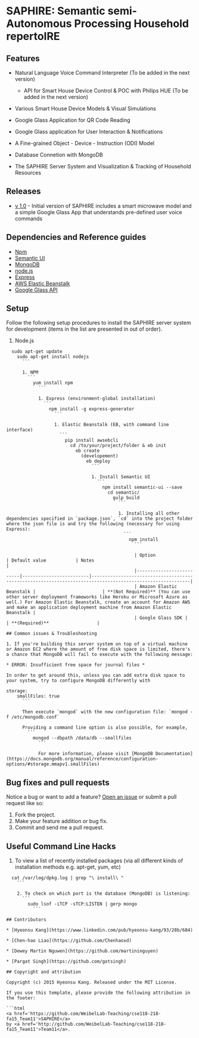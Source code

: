 # SAPHIRE: Semantic semi-Autonomous Processing Household repertoIRE

## Features

* Natural Language Voice Command Interpreter (To be added in the next version)

  * API for Smart House Device Control & POC with Philips HUE (To be added in the next version)

* Various Smart House Device Models & Visual Simulations

* Google Glass Application for QR Code Reading

* Google Glass application for User Interaction & Notifications

* A Fine-grained Object - Device - Instruction (ODI) Model

* Database Connetion with MongoDB

* The SAPHIRE Server System and Visualization & Tracking of Household Resources

## Releases
* [v 1.0](https://github.com/WeibelLab-Teaching/cse118-218-fa15_Team11) - Initial version of SAPHIRE includes a smart microwave model and a simple Google Glass App that understands pre-defined user voice commands

## Dependencies and Reference guides

* [Npm](http://www.npmjs.com/)
* [Semantic UI](http://semantic-ui.com/)
* [MongoDB](https://www.mongodb.org/)
* [node.js](https://nodejs.org/en/)
* [Express](http://expressjs.com/)
* [AWS Elastic Beanstalk](https://aws.amazon.com/elasticbeanstalk/)
* [Google Glass API](https://developers.google.com/glass/develop/gdk/voice)


## Setup

Follow the following setup procedures to install the SAPHIRE server system for development (items in the list are presented in out of order).

1. Node.js
  ```
    sudo apt-get update
      sudo apt-get install nodejs
        ```

        1. NPM
          ```
            yum install npm
              ```

              1. Express (environment-global installation)
                ```
                  npm install -g express-generator
                    ```

                    1. Elastic Beanstalk (EB, with command line interface)
                      ```
                        pip install awsebcli
                          cd /to/your/project/folder & eb init
                            eb create
                              (developement)
                                eb deploy
                                  ```

                                  1. Install Semantic UI
                                    ```
                                      npm install semantic-ui --save
                                        cd semantic/
                                          gulp build
                                            ```

                                            1. Installing all other dependencies specified in `package.json`, `cd` into the project folder where the json file is and try the following (necessary for using Express):
                                              ```
                                                npm install
                                                  ```

                                                  | Option                   | Default value           | Notes                                                                                                     |
                                                  |--------------------------|-------------------------|-----------------------------------------------------------------------------------------------------------|
                                                  | Amazon Elastic Beanstalk |                         | **(Not Required)** (You can use other server deployment frameworks like Heroku or Microsoft Azure as well.) For Amazon Elastic Beanstalk, create an account for Amazon AWS and make an application deployment machine from Amazon Elastic Beanstalk |
                                                  | Google Glass SDK |                 | **(Required)**                  |

## Common issues & Troubleshooting

1. If you're building this server system on top of a virtual machine or Amazon EC2 where the amount of free disk space is limited, there's a chance that MongoDB will fail to execute with the following message:

* ERROR: Insufficient free space for journal files *

In order to get around this, unless you can add extra disk space to your system, try to configure MongoDB differently with 
  ```
    storage:
        smallFiles: true
          ```

          Then execute `mongod` with the new configuration file: `mongod -f /etc/mongodb.conf`

          Providing a command line option is also possible, for example,
            ```
              mongod --dbpath /data/db --smallfiles
                ```

                For more information, please visit [MongoDB Documentation](https://docs.mongodb.org/manual/reference/configuration-options/#storage.mmapv1.smallFiles)

## Bug fixes and pull requests

Notice a bug or want to add a feature? [Open an issue](https://github.com/WeibelLab-Teaching/cse118-218-fa15_Team11/issues) or submit a pull request like so:

1. Fork the project.
1. Make your feature addition or bug fix.
1. Commit and send me a pull request.

## Useful Command Line Hacks

1. To view a list of recently installed packages (via all different kinds of installation methods e.g. apt-get, yum, etc)
  ```
    cat /var/log/dpkg.log | grep "\ install\ "
      ```

      2. To check on which port is the database (MongoDB) is listening:
        ```
          sudo lsof -iTCP -sTCP:LISTEN | gerp mongo
            ```

## Contributors 

* [Hyeonsu Kang](https://www.linkedin.com/pub/hyeonsu-kang/93/28b/684)

* [Chen-hao Liao](https://github.com/Chenhaoxd)

* [Dewey Martin Nguwen](https://github.com/martininguyen)

* [Pargat Singh](https://github.com/gotsingh)

## Copyright and attribution

Copyright (c) 2015 Hyeonsu Kang. Released under the MIT License.

If you use this template, please provide the following attribution in the footer: 

```html
<a href='https://github.com/WeibelLab-Teaching/cse118-218-fa15_Team11'>SAPHIRE</a> 
by <a href='http://github.com/WeibelLab-Teaching/cse118-218-fa15_Team11'>Team11</a>.
```

